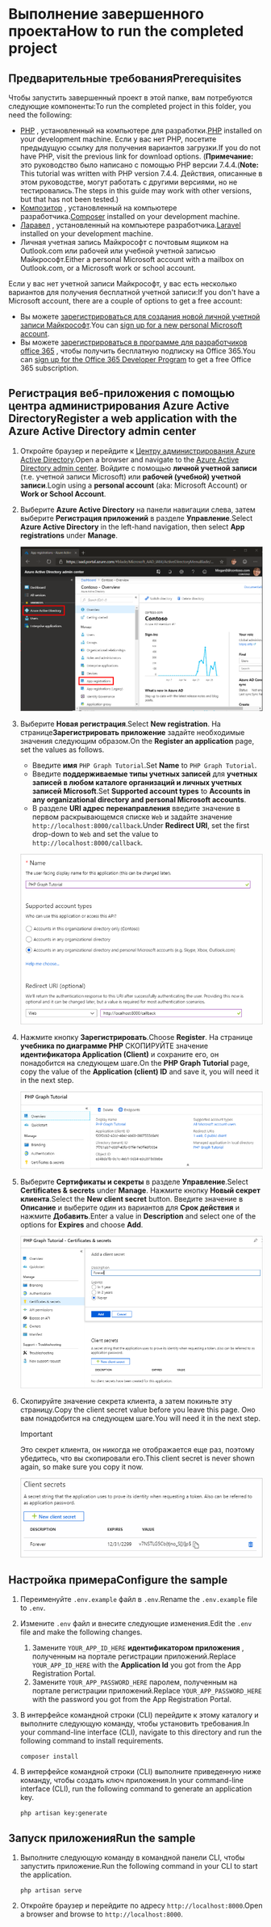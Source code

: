 # <a name="how-to-run-the-completed-project"></a><span data-ttu-id="9b30c-101">Выполнение завершенного проекта</span><span class="sxs-lookup"><span data-stu-id="9b30c-101">How to run the completed project</span></span>

## <a name="prerequisites"></a><span data-ttu-id="9b30c-102">Предварительные требования</span><span class="sxs-lookup"><span data-stu-id="9b30c-102">Prerequisites</span></span>

<span data-ttu-id="9b30c-103">Чтобы запустить завершенный проект в этой папке, вам потребуются следующие компоненты:</span><span class="sxs-lookup"><span data-stu-id="9b30c-103">To run the completed project in this folder, you need the following:</span></span>

- <span data-ttu-id="9b30c-104">[PHP](http://php.net/downloads.php) , установленный на компьютере для разработки.</span><span class="sxs-lookup"><span data-stu-id="9b30c-104">[PHP](http://php.net/downloads.php) installed on your development machine.</span></span> <span data-ttu-id="9b30c-105">Если у вас нет PHP, посетите предыдущую ссылку для получения вариантов загрузки.</span><span class="sxs-lookup"><span data-stu-id="9b30c-105">If you do not have PHP, visit the previous link for download options.</span></span> <span data-ttu-id="9b30c-106">(**Примечание:** это руководство было написано с помощью PHP версии 7.4.4.</span><span class="sxs-lookup"><span data-stu-id="9b30c-106">(**Note:** This tutorial was written with PHP version 7.4.4.</span></span> <span data-ttu-id="9b30c-107">Действия, описанные в этом руководстве, могут работать с другими версиями, но не тестировались.</span><span class="sxs-lookup"><span data-stu-id="9b30c-107">The steps in this guide may work with other versions, but that has not been tested.)</span></span>
- <span data-ttu-id="9b30c-108">[Композитор](https://getcomposer.org/) , установленный на компьютере разработчика.</span><span class="sxs-lookup"><span data-stu-id="9b30c-108">[Composer](https://getcomposer.org/) installed on your development machine.</span></span>
- <span data-ttu-id="9b30c-109">[Ларавел](https://laravel.com/) , установленный на компьютере разработчика.</span><span class="sxs-lookup"><span data-stu-id="9b30c-109">[Laravel](https://laravel.com/) installed on your development machine.</span></span>
- <span data-ttu-id="9b30c-110">Личная учетная запись Майкрософт с почтовым ящиком на Outlook.com или рабочей или учебной учетной записью Майкрософт.</span><span class="sxs-lookup"><span data-stu-id="9b30c-110">Either a personal Microsoft account with a mailbox on Outlook.com, or a Microsoft work or school account.</span></span>

<span data-ttu-id="9b30c-111">Если у вас нет учетной записи Майкрософт, у вас есть несколько вариантов для получения бесплатной учетной записи:</span><span class="sxs-lookup"><span data-stu-id="9b30c-111">If you don't have a Microsoft account, there are a couple of options to get a free account:</span></span>

- <span data-ttu-id="9b30c-112">Вы можете [зарегистрироваться для создания новой личной учетной записи Майкрософт](https://signup.live.com/signup?wa=wsignin1.0&rpsnv=12&ct=1454618383&rver=6.4.6456.0&wp=MBI_SSL_SHARED&wreply=https://mail.live.com/default.aspx&id=64855&cbcxt=mai&bk=1454618383&uiflavor=web&uaid=b213a65b4fdc484382b6622b3ecaa547&mkt=E-US&lc=1033&lic=1).</span><span class="sxs-lookup"><span data-stu-id="9b30c-112">You can [sign up for a new personal Microsoft account](https://signup.live.com/signup?wa=wsignin1.0&rpsnv=12&ct=1454618383&rver=6.4.6456.0&wp=MBI_SSL_SHARED&wreply=https://mail.live.com/default.aspx&id=64855&cbcxt=mai&bk=1454618383&uiflavor=web&uaid=b213a65b4fdc484382b6622b3ecaa547&mkt=E-US&lc=1033&lic=1).</span></span>
- <span data-ttu-id="9b30c-113">Вы можете [зарегистрироваться в программе для разработчиков office 365](https://developer.microsoft.com/office/dev-program) , чтобы получить бесплатную подписку на Office 365.</span><span class="sxs-lookup"><span data-stu-id="9b30c-113">You can [sign up for the Office 365 Developer Program](https://developer.microsoft.com/office/dev-program) to get a free Office 365 subscription.</span></span>

## <a name="register-a-web-application-with-the-azure-active-directory-admin-center"></a><span data-ttu-id="9b30c-114">Регистрация веб-приложения с помощью центра администрирования Azure Active Directory</span><span class="sxs-lookup"><span data-stu-id="9b30c-114">Register a web application with the Azure Active Directory admin center</span></span>

1. <span data-ttu-id="9b30c-115">Откройте браузер и перейдите к [Центру администрирования Azure Active Directory](https://aad.portal.azure.com).</span><span class="sxs-lookup"><span data-stu-id="9b30c-115">Open a browser and navigate to the [Azure Active Directory admin center](https://aad.portal.azure.com).</span></span> <span data-ttu-id="9b30c-116">Войдите с помощью **личной учетной записи** (т.е. учетной записи Microsoft) или **рабочей (учебной) учетной записи**.</span><span class="sxs-lookup"><span data-stu-id="9b30c-116">Login using a **personal account** (aka: Microsoft Account) or **Work or School Account**.</span></span>

1. <span data-ttu-id="9b30c-117">Выберите **Azure Active Directory** на панели навигации слева, затем выберите **Регистрация приложений** в разделе **Управление**.</span><span class="sxs-lookup"><span data-stu-id="9b30c-117">Select **Azure Active Directory** in the left-hand navigation, then select **App registrations** under **Manage**.</span></span>

    ![<span data-ttu-id="9b30c-118">Снимок экрана с регистрациями приложений</span><span class="sxs-lookup"><span data-stu-id="9b30c-118">A screenshot of the App registrations</span></span> ](/tutorial/images/aad-portal-app-registrations.png)

1. <span data-ttu-id="9b30c-119">Выберите **Новая регистрация**.</span><span class="sxs-lookup"><span data-stu-id="9b30c-119">Select **New registration**.</span></span> <span data-ttu-id="9b30c-120">На странице**Зарегистрировать приложение** задайте необходимые значения следующим образом.</span><span class="sxs-lookup"><span data-stu-id="9b30c-120">On the **Register an application** page, set the values as follows.</span></span>

    - <span data-ttu-id="9b30c-121">Введите **имя** `PHP Graph Tutorial`.</span><span class="sxs-lookup"><span data-stu-id="9b30c-121">Set **Name** to `PHP Graph Tutorial`.</span></span>
    - <span data-ttu-id="9b30c-122">Введите **поддерживаемые типы учетных записей** для **учетных записей в любом каталоге организаций и личных учетных записей Microsoft**.</span><span class="sxs-lookup"><span data-stu-id="9b30c-122">Set **Supported account types** to **Accounts in any organizational directory and personal Microsoft accounts**.</span></span>
    - <span data-ttu-id="9b30c-123">В разделе **URI адрес перенаправления** введите значение в первом раскрывающемся списке `Web` и задайте значение `http://localhost:8000/callback`.</span><span class="sxs-lookup"><span data-stu-id="9b30c-123">Under **Redirect URI**, set the first drop-down to `Web` and set the value to `http://localhost:8000/callback`.</span></span>

    ![Снимок страницы "регистрация приложения"](/tutorial/images/aad-register-an-app.png)

1. <span data-ttu-id="9b30c-125">Нажмите кнопку **Зарегистрировать**.</span><span class="sxs-lookup"><span data-stu-id="9b30c-125">Choose **Register**.</span></span> <span data-ttu-id="9b30c-126">На странице **учебника по диаграмме PHP** СКОПИРУЙТЕ значение **идентификатора Application (Client)** и сохраните его, он понадобится на следующем шаге.</span><span class="sxs-lookup"><span data-stu-id="9b30c-126">On the **PHP Graph Tutorial** page, copy the value of the **Application (client) ID** and save it, you will need it in the next step.</span></span>

    ![Снимок экрана с ИДЕНТИФИКАТОРом приложения для новой регистрации приложения](/tutorial/images/aad-application-id.png)

1. <span data-ttu-id="9b30c-128">Выберите **Сертификаты и секреты** в разделе **Управление**.</span><span class="sxs-lookup"><span data-stu-id="9b30c-128">Select **Certificates & secrets** under **Manage**.</span></span> <span data-ttu-id="9b30c-129">Нажмите кнопку **Новый секрет клиента**.</span><span class="sxs-lookup"><span data-stu-id="9b30c-129">Select the **New client secret** button.</span></span> <span data-ttu-id="9b30c-130">Введите значение в **Описание** и выберите один из вариантов для **Срок действия** и нажмите **Добавить**.</span><span class="sxs-lookup"><span data-stu-id="9b30c-130">Enter a value in **Description** and select one of the options for **Expires** and choose **Add**.</span></span>

    ![Снимок экрана: диалоговое окно добавления секрета клиента](/tutorial/images/aad-new-client-secret.png)

1. <span data-ttu-id="9b30c-132">Скопируйте значение секрета клиента, а затем покиньте эту страницу.</span><span class="sxs-lookup"><span data-stu-id="9b30c-132">Copy the client secret value before you leave this page.</span></span> <span data-ttu-id="9b30c-133">Оно вам понадобится на следующем шаге.</span><span class="sxs-lookup"><span data-stu-id="9b30c-133">You will need it in the next step.</span></span>

    > [!IMPORTANT]
    > <span data-ttu-id="9b30c-134">Это секрет клиента, он никогда не отображается еще раз, поэтому убедитесь, что вы скопировали его.</span><span class="sxs-lookup"><span data-stu-id="9b30c-134">This client secret is never shown again, so make sure you copy it now.</span></span>

    ![Снимок экрана с недавно добавленным секретом клиента](/tutorial/images/aad-copy-client-secret.png)

## <a name="configure-the-sample"></a><span data-ttu-id="9b30c-136">Настройка примера</span><span class="sxs-lookup"><span data-stu-id="9b30c-136">Configure the sample</span></span>

1. <span data-ttu-id="9b30c-137">Переименуйте `.env.example` файл в `.env`.</span><span class="sxs-lookup"><span data-stu-id="9b30c-137">Rename the `.env.example` file to `.env`.</span></span>
1. <span data-ttu-id="9b30c-138">Измените `.env` файл и внесите следующие изменения.</span><span class="sxs-lookup"><span data-stu-id="9b30c-138">Edit the `.env` file and make the following changes.</span></span>
    1. <span data-ttu-id="9b30c-139">Замените `YOUR_APP_ID_HERE` **идентификатором приложения** , полученным на портале регистрации приложений.</span><span class="sxs-lookup"><span data-stu-id="9b30c-139">Replace `YOUR_APP_ID_HERE` with the **Application Id** you got from the App Registration Portal.</span></span>
    1. <span data-ttu-id="9b30c-140">Замените `YOUR_APP_PASSWORD_HERE` паролем, полученным на портале регистрации приложений.</span><span class="sxs-lookup"><span data-stu-id="9b30c-140">Replace `YOUR_APP_PASSWORD_HERE` with the password you got from the App Registration Portal.</span></span>
1. <span data-ttu-id="9b30c-141">В интерфейсе командной строки (CLI) перейдите к этому каталогу и выполните следующую команду, чтобы установить требования.</span><span class="sxs-lookup"><span data-stu-id="9b30c-141">In your command-line interface (CLI), navigate to this directory and run the following command to install requirements.</span></span>

    ```Shell
    composer install
    ```

1. <span data-ttu-id="9b30c-142">В интерфейсе командной строки (CLI) выполните приведенную ниже команду, чтобы создать ключ приложения.</span><span class="sxs-lookup"><span data-stu-id="9b30c-142">In your command-line interface (CLI), run the following command to generate an application key.</span></span>

    ```Shell
    php artisan key:generate
    ```

## <a name="run-the-sample"></a><span data-ttu-id="9b30c-143">Запуск приложения</span><span class="sxs-lookup"><span data-stu-id="9b30c-143">Run the sample</span></span>

1. <span data-ttu-id="9b30c-144">Выполните следующую команду в командной панели CLI, чтобы запустить приложение.</span><span class="sxs-lookup"><span data-stu-id="9b30c-144">Run the following command in your CLI to start the application.</span></span>

    ```Shell
    php artisan serve
    ```

1. <span data-ttu-id="9b30c-145">Откройте браузер и перейдите по адресу `http://localhost:8000`.</span><span class="sxs-lookup"><span data-stu-id="9b30c-145">Open a browser and browse to `http://localhost:8000`.</span></span>
